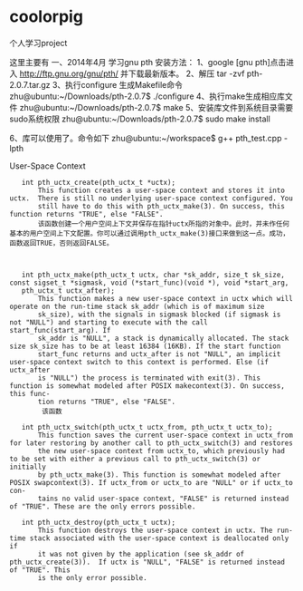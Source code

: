 coolorpig
=========

个人学习project

这里主要有
一、2014年4月 学习gnu pth
安装方法：
1、google [gnu pth]点击进入 http://ftp.gnu.org/gnu/pth/ 并下载最新版本。
2、解压 tar -zvf pth-2.0.7.tar.gz
3、执行configure 生成Makefile命令
    zhu@ubuntu:~/Downloads/pth-2.0.7$ ./configure 
4、执行make生成相应库文件
    zhu@ubuntu:~/Downloads/pth-2.0.7$ make 
5、安装库文件到系统目录需要sudo系统权限
    zhu@ubuntu:~/Downloads/pth-2.0.7$ sudo make install
    
6、库可以使用了。命令如下
    zhu@ubuntu:~/workspace$ g++ pth_test.cpp -lpth



 User-Space Context


       int pth_uctx_create(pth_uctx_t *uctx);
           This function creates a user-space context and stores it into uctx.  There is still no underlying user-space context configured. You
           still have to do this with pth_uctx_make(3). On success, this function returns "TRUE", else "FALSE".
           该函数创建一个用户空间上下文并保存在指针uctx所指的对象中。此时，并未作任何基本的用户空间上下文配置。你可以通过调用pth_uctx_make(3)接口来做到这一点。成功，函数返回TRUE，否则返回FALSE。

 
           
       int pth_uctx_make(pth_uctx_t uctx, char *sk_addr, size_t sk_size, const sigset_t *sigmask, void (*start_func)(void *), void *start_arg,
       pth_uctx_t uctx_after);
           This function makes a new user-space context in uctx which will operate on the run-time stack sk_addr (which is of maximum size
           sk_size), with the signals in sigmask blocked (if sigmask is not "NULL") and starting to execute with the call start_func(start_arg). If
           sk_addr is "NULL", a stack is dynamically allocated. The stack size sk_size has to be at least 16384 (16KB). If the start function
           start_func returns and uctx_after is not "NULL", an implicit user-space context switch to this context is performed. Else (if uctx_after
           is "NULL") the process is terminated with exit(3). This function is somewhat modeled after POSIX makecontext(3). On success, this func‐
           tion returns "TRUE", else "FALSE".
            该函数

       int pth_uctx_switch(pth_uctx_t uctx_from, pth_uctx_t uctx_to);
           This function saves the current user-space context in uctx_from for later restoring by another call to pth_uctx_switch(3) and restores
           the new user-space context from uctx_to, which previously had to be set with either a previous call to pth_uctx_switch(3) or initially
           by pth_uctx_make(3). This function is somewhat modeled after POSIX swapcontext(3). If uctx_from or uctx_to are "NULL" or if uctx_to con‐
           tains no valid user-space context, "FALSE" is returned instead of "TRUE". These are the only errors possible.

       int pth_uctx_destroy(pth_uctx_t uctx);
           This function destroys the user-space context in uctx. The run-time stack associated with the user-space context is deallocated only if
           it was not given by the application (see sk_addr of pth_uctx_create(3)).  If uctx is "NULL", "FALSE" is returned instead of "TRUE". This
           is the only error possible.

